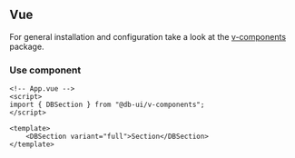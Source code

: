 ## Vue

For general installation and configuration take a look at
the [v-components](https://www.npmjs.com/package/@db-ui/v-components) package.

### Use component

```vue App.vue
<!-- App.vue -->
<script>
import { DBSection } from "@db-ui/v-components";
</script>

<template>
	<DBSection variant="full">Section</DBSection>
</template>
```
